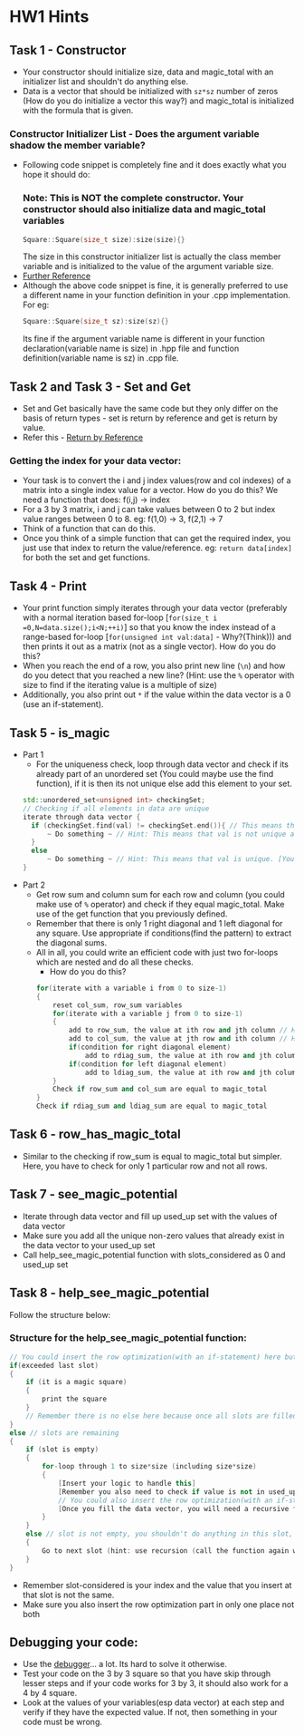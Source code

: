 # HW1 Hints

## Task 1 - Constructor
- Your constructor should initialize size, data and magic_total with an initializer list and shouldn't do anything else.
- Data is a vector that should be initialized with `sz*sz` number of zeros (How do you do initialize a vector this way?) and magic_total is initialized with the formula that is given.
### Constructor Initializer List - Does the argument variable shadow the member variable?
- Following code snippet is completely fine and it does exactly what you hope it should do:
  ### Note: This is NOT the complete constructor. Your constructor should also initialize data and magic_total variables
  ```c++
  Square::Square(size_t size):size(size){}
  ```
  The size in this constructor initializer list is actually the class member variable and is initialized to the value of the argument variable size.
- [Further Reference](https://stackoverflow.com/questions/6185020/initializing-member-variables-using-the-same-name-for-constructor-arguments-as-f)
- Although the above code snippet is fine, it is generally preferred to use a different name in your function definition in your .cpp implementation. For eg:
  ```c++
  Square::Square(size_t sz):size(sz){}
  ```
  Its fine if the argument variable name is different in your function declaration(variable name is size) in .hpp file and function definition(variable name is sz) in .cpp file.

## Task 2 and Task 3 - Set and Get
- Set and Get basically have the same code but they only differ on the basis of return types - set is return by reference and get is return by value.
- Refer this - [Return by Reference](https://github.com/TejasViswa/PIC10B_Disc1B_Disc2B/blob/main/Week_1/Ret_by_ref.md)
### Getting the index for your data vector:
- Your task is to convert the i and j index values(row and col indexes) of a matrix into a single index value for a vector. How do you do this? We need a function that does: f(i,j) -> index
- For a 3 by 3 matrix, i and j can take values between 0 to 2 but index value ranges between 0 to 8. eg: f(1,0) -> 3, f(2,1) -> 7
- Think of a function that can do this.
- Once you think of a simple function that can get the required index, you just use that index to return the value/reference. eg: `return data[index]` for both the set and get functions.

## Task 4 - Print
- Your print function simply iterates through your data vector (preferably with a normal iteration based for-loop [`for(size_t i =0,N=data.size();i<N;++i)`] so that you know the index instead of a range-based for-loop [`for(unsigned int val:data]` - Why?(Think))) and then prints it out as a matrix (not as a single vector). How do you do this?
- When you reach the end of a row, you also print new line (`\n`) and how do you detect that you reached a new line? (Hint: use the `%` operator with size to find if the iterating value is a multiple of size)
- Additionally, you also print out `*` if the value within the data vector is a 0 (use an if-statement).

## Task 5 - is_magic
- Part 1
    - For the uniqueness check, loop through data vector and check if its already part of an unordered set (You could maybe use the find function), if it is then its not unique else add this element to your set.
    ```c++
  std::unordered_set<unsigned int> checkingSet;
  // Checking if all elements in data are unique
  iterate through data vector {
      if (checkingSet.find(val) != checkingSet.end()){ // This means that val [element of data vector] was found within checkingSet (You could also use count function)
          ~ Do something ~ // Hint: This means that val is not unique and what should you do when val is not unique?
      }
      else
          ~ Do something ~ // Hint: This means that val is unique. [You could make use of the insert function as checkingSet.insert(val)]
  }
  ```
- Part 2
  -  Get row sum and column sum for each row and column (you could make use of `%` operator) and check if they equal magic_total. Make use of the get function that you previously defined.
  - Remember that there is only 1 right diagonal and 1 left diagonal for any square. Use appropriate if conditions(find the pattern) to extract the diagonal sums.
  - All in all, you could write an efficient code with just two for-loops which are nested and do all these checks.
    - How do you do this?
    ```c++
    for(iterate with a variable i from 0 to size-1)
    { 
        reset col_sum, row_sum variables
        for(iterate with a variable j from 0 to size-1)
        {
            add to row_sum, the value at ith row and jth column // Hint: use get function
            add to col_sum, the value at jth row and ith column // Hint: use get function
            if(condition for right diagonal element)
                add to rdiag_sum, the value at ith row and jth column // Hint: use get function
            if(condition for left diagonal element)
                add to ldiag_sum, the value at ith row and jth column // Hint: use get function
        }
        Check if row_sum and col_sum are equal to magic_total
    }
    Check if rdiag_sum and ldiag_sum are equal to magic_total
    ```
## Task 6 - row_has_magic_total
- Similar to the checking if row_sum is equal to magic_total but simpler. Here, you have to check for only 1 particular row and not all rows.

## Task 7 - see_magic_potential
- Iterate through data vector and fill up used_up set with the values of data vector
- Make sure you add all the unique non-zero values that already exist in the data vector to your used_up set
- Call help_see_magic_potential function with slots_considered as 0 and used_up set

## Task 8 - help_see_magic_potential
Follow the structure below:
### Structure for the help_see_magic_potential function:
```c++
// You could insert the row optimization(with an if-statement) here but remember to return the function call on failure (of row_has_magic_total)
if(exceeded last slot)
{
    if (it is a magic square)
    {
        print the square
    }
    // Remember there is no else here because once all slots are filled and it is not a magic square, there are no more lines to execute in this function, the control flow just returns to the previous function call without printing anything just like it should
}
else // slots are remaining
{
    if (slot is empty)
    {
        for-loop through 1 to size*size (including size*size)
        {
            [Insert your logic to handle this]
            [Remember you also need to check if value is not in used_up set and only then fill the data vector and used_up set]
            // You could also insert the row optimization(with an if-statement) here but remember to reset (set the value at data vector to zero and erase that value from used_up set) [on failure of row_has_magic_total] and use a continue statement
            [Once you fill the data vector, you will need a recursive function call to go the next slot and a reset (set the value at data vector to zero and erase that value from used_up set) below that]
        }
    }
    else // slot is not empty, you shouldn't do anything in this slot, just go to the next slot
    {
        Go to next slot (hint: use recursion (call the function again with slot_considered+1 ))
    }
}
```
- Remember slot-considered is your index and the value that you insert at that slot is not the same.
- Make sure you also insert the row optimization part in only one place not both

## Debugging your code:
- Use the [debugger](Debugger.md)... a lot. Its hard to solve it otherwise.
- Test your code on the 3 by 3 square so that you have skip through lesser steps and if your code works for 3 by 3, it should also work for a 4 by 4 square.
- Look at the values of your variables(esp data vector) at each step and verify if they have the expected value. If not, then something in your code must be wrong.
